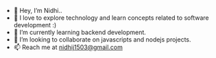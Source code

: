 - 👋 Hey, I’m Nidhi..
- 👀 I love to explore technology and learn concepts related to software development :)
- 🌱 I’m currently learning backend development. 
- 💞️ I’m looking to collaborate on javascripts and nodejs projects.
- 📫 Reach me at nidhij1503@gmail.com

<!---
nidh1503/nidh1503 is a ✨ special ✨ repository because its `README.md` (this file) appears on your GitHub profile.
You can click the Preview link to take a look at your changes.
--->
